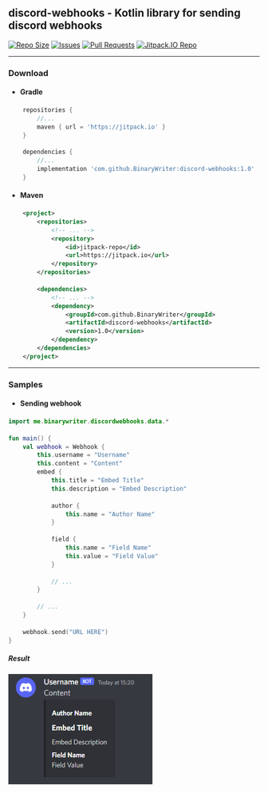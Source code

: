 ## discord-webhooks - Kotlin library for sending discord webhooks
[![Repo Size](https://img.shields.io/github/repo-size/BinaryWriter/discord-webhooks)](https://github.com/BinaryWriter/discord-webhooks)
[![Issues](https://img.shields.io/github/issues/BinaryWriter/discord-webhooks)](https://github.com/BinaryWriter/discord-webhooks/issues)
[![Pull Requests](https://img.shields.io/github/issues-pr/BinaryWriter/discord-webhooks)](https://github.com/BinaryWriter/discord-webhooks/pulls)
[![Jitpack.IO Repo](https://jitpack.io/v/BinaryWriter/discord-webhooks.svg)](https://github.com/BinaryWriter/discord-webhooks)

---
### Download

- #### Gradle
```groovy
    repositories {
        //...
        maven { url = 'https://jitpack.io' }
    }
    
    dependencies {
        //...
        implementation 'com.github.BinaryWriter:discord-webhooks:1.0'
    }
```

- #### Maven
```xml
    <project>
        <repositories>
            <!-- ... -->
            <repository>
                <id>jitpack-repo</id>
                <url>https://jitpack.io</url>
            </repository>
        </repositories>
    
        <dependencies>
            <!-- ... -->
            <dependency>
                <groupId>com.github.BinaryWriter</groupId>
                <artifactId>discord-webhooks</artifactId>
                <version>1.0</version>
            </dependency>
        </dependencies>
    </project>
```
---
### Samples

- #### Sending webhook
```kotlin
import me.binarywriter.discordwebhooks.data.*

fun main() {
    val webhook = Webhook {
        this.username = "Username"
        this.content = "Content"
        embed {
            this.title = "Embed Title"
            this.description = "Embed Description"

            author {
                this.name = "Author Name"
            }

            field {
                this.name = "Field Name"
                this.value = "Field Value"
            }

            // ...
        }

        // ...
    }

    webhook.send("URL HERE")
}
```

##### Result

![Image](assets/ReadmeResult.png)
